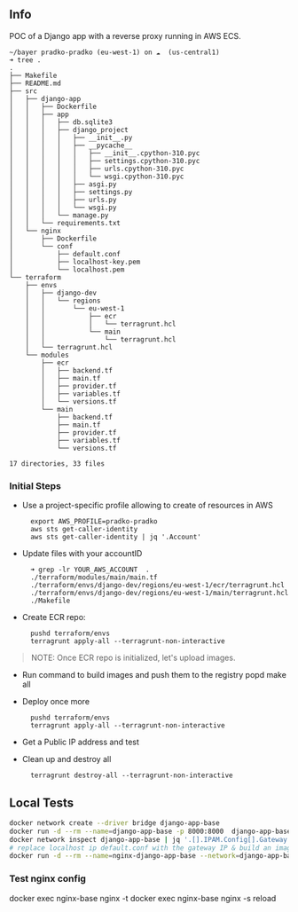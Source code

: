 ## Info 

POC of a Django app with a reverse proxy running in AWS ECS.


    ~/bayer pradko-pradko (eu-west-1) on ☁️  (us-central1)
    ➜ tree .
    .
    ├── Makefile
    ├── README.md
    ├── src
    │   ├── django-app
    │   │   ├── Dockerfile
    │   │   ├── app
    │   │   │   ├── db.sqlite3
    │   │   │   ├── django_project
    │   │   │   │   ├── __init__.py
    │   │   │   │   ├── __pycache__
    │   │   │   │   │   ├── __init__.cpython-310.pyc
    │   │   │   │   │   ├── settings.cpython-310.pyc
    │   │   │   │   │   ├── urls.cpython-310.pyc
    │   │   │   │   │   └── wsgi.cpython-310.pyc
    │   │   │   │   ├── asgi.py
    │   │   │   │   ├── settings.py
    │   │   │   │   ├── urls.py
    │   │   │   │   └── wsgi.py
    │   │   │   └── manage.py
    │   │   └── requirements.txt
    │   └── nginx
    │       ├── Dockerfile
    │       └── conf
    │           ├── default.conf
    │           ├── localhost-key.pem
    │           └── localhost.pem
    └── terraform
        ├── envs
        │   ├── django-dev
        │   │   └── regions
        │   │       └── eu-west-1
        │   │           ├── ecr
        │   │           │   └── terragrunt.hcl
        │   │           └── main
        │   │               └── terragrunt.hcl
        │   └── terragrunt.hcl
        └── modules
            ├── ecr
            │   ├── backend.tf
            │   ├── main.tf
            │   ├── provider.tf
            │   ├── variables.tf
            │   └── versions.tf
            └── main
                ├── backend.tf
                ├── main.tf
                ├── provider.tf
                ├── variables.tf
                └── versions.tf

    17 directories, 33 files



### Initial Steps

- Use a project-specific profile allowing to create of resources in AWS

        export AWS_PROFILE=pradko-pradko
        aws sts get-caller-identity
        aws sts get-caller-identity | jq '.Account'

- Update files with your accountID

        ➜ grep -lr YOUR_AWS_ACCOUNT  .
        ./terraform/modules/main/main.tf
        ./terraform/envs/django-dev/regions/eu-west-1/ecr/terragrunt.hcl
        ./terraform/envs/django-dev/regions/eu-west-1/main/terragrunt.hcl
        ./Makefile


- Create ECR repo:

        pushd terraform/envs
        terragrunt apply-all --terragrunt-non-interactive

> NOTE: Once ECR repo is initialized, let's upload images.


- Run command to build images and push them to the registry
        popd
        make all

- Deploy once more 
        
        pushd terraform/envs
        terragrunt apply-all --terragrunt-non-interactive


- Get a Public IP address and test

- Clean up and destroy all

        terragrunt destroy-all --terragrunt-non-interactive



## Local Tests

```bash
docker network create --driver bridge django-app-base
docker run -d --rm --name=django-app-base -p 8000:8000  django-app-base
docker network inspect django-app-base | jq '.[].IPAM.Config[].Gateway' 
# replace localhost ip default.conf with the gateway IP & build an image
docker run -d --rm --name=nginx-django-app-base --network=django-app-base -p 80:80 -p 443:443 nginx-django-app-base

```


### Test nginx config 

docker exec nginx-base nginx -t
docker exec nginx-base nginx -s reload

